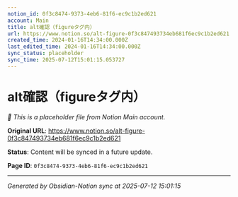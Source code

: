 ```yaml
---
notion_id: 0f3c8474-9373-4eb6-81f6-ec9c1b2ed621
account: Main
title: alt確認（figureタグ内）
url: https://www.notion.so/alt-figure-0f3c847493734eb681f6ec9c1b2ed621
created_time: 2024-01-16T14:34:00.000Z
last_edited_time: 2024-01-16T14:34:00.000Z
sync_status: placeholder
sync_time: 2025-07-12T15:01:15.053727
---
```


# alt確認（figureタグ内）

*🔄 This is a placeholder file from Notion Main account.*

**Original URL**: https://www.notion.so/alt-figure-0f3c847493734eb681f6ec9c1b2ed621

**Status**: Content will be synced in a future update.

**Page ID**: `0f3c8474-9373-4eb6-81f6-ec9c1b2ed621`

---

*Generated by Obsidian-Notion sync at 2025-07-12 15:01:15*
